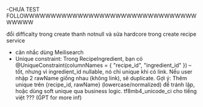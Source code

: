 -CHƯA TEST FOLLOWWWWWWWWWWWWWWWWWWWWWWWWWWWWWWWWWWWWW



đổi difficalty trong create thanh notnull và sửa hardcore trong create recipe service
- cân nhắc dùng Meilisearch
- Unique constraint: Trong RecipeIngredient, bạn có @UniqueConstraint(columnNames = { "recipe_id", "ingredient_id" }) – tốt, nhưng vì ingredient_id nullable, nó chỉ unique khi có link. Nếu user nhập 2 rawName giống nhau (không link), sẽ duplicate. Gợi ý: Thêm unique trên {recipe_id, rawName} (lowercase/normalized) để tránh lặp, hoặc dùng soft unique qua business logic.
tf8mb4_unicode_ci
 cho tiếng việt ??? (GPT for more inf)